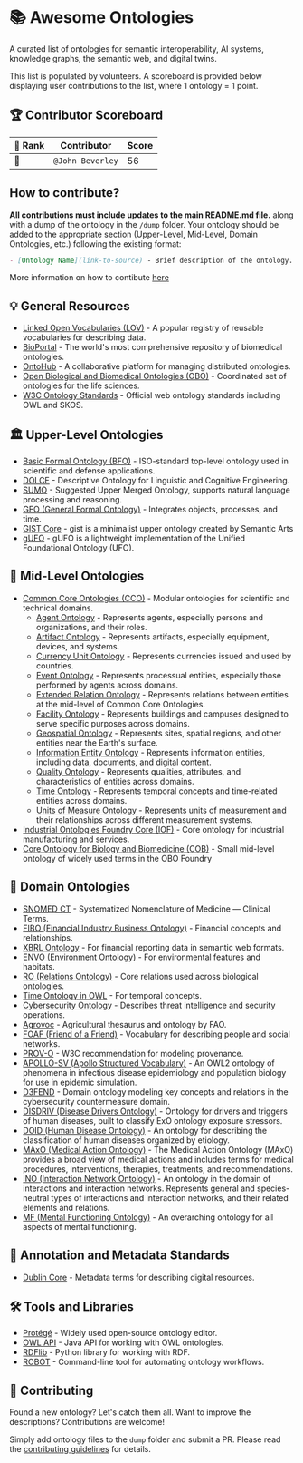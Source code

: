 # 📚 Awesome Ontologies
A curated list of ontologies for semantic interoperability, AI systems, knowledge graphs, the semantic web, and digital twins.

This list is populated by volunteers. A scoreboard is provided below displaying user contributions to the list, where 1 ontology = 1 point. 

## 🏆 Contributor Scoreboard

<!-- START_SCOREBOARD -->


| 🏅 Rank | Contributor | Score |
|--------|-------------|------------------|
| 🥇 | `@John Beverley` | 56 |

<!-- END_SCOREBOARD -->

## How to contribute?   
**All contributions must include updates to the main README.md file.** along with a dump of the ontology in the `/dump` folder. Your ontology should be added to the appropriate section (Upper-Level, Mid-Level, Domain Ontologies, etc.) following the existing format:

```markdown
- [Ontology Name](link-to-source) - Brief description of the ontology.
```

More information on how to contibute [here](/CONTRIBUTING.md)

## 💡 General Resources

- [Linked Open Vocabularies (LOV)](https://lov.linkeddata.es/) - A popular registry of reusable vocabularies for describing data.
- [BioPortal](https://bioportal.bioontology.org/) - The world's most comprehensive repository of biomedical ontologies.
- [OntoHub](https://ontohub.org/) - A collaborative platform for managing distributed ontologies.
- [Open Biological and Biomedical Ontologies (OBO)](https://obofoundry.org/) - Coordinated set of ontologies for the life sciences.
- [W3C Ontology Standards](https://www.w3.org/standards/semanticweb/ontology) - Official web ontology standards including OWL and SKOS.



## 🏛️ Upper-Level Ontologies

- [Basic Formal Ontology (BFO)](https://basic-formal-ontology.org/) - ISO-standard top-level ontology used in scientific and defense applications.
- [DOLCE](https://www.loa.istc.cnr.it/dolce/) - Descriptive Ontology for Linguistic and Cognitive Engineering.
- [SUMO](https://www.adampease.org/OP/) - Suggested Upper Merged Ontology, supports natural language processing and reasoning.
- [GFO (General Formal Ontology)](https://www.onto-med.de/en/theory/gfo/) - Integrates objects, processes, and time.
- [GIST Core](https://github.com/semanticarts/gist/tree/main/ontologies) - gist is a minimalist upper ontology created by Semantic Arts
- [gUFO](https://nemo-ufes.github.io/gufo/) - gUFO is a lightweight implementation of the Unified Foundational Ontology (UFO).


## 🧠 Mid-Level Ontologies

- [Common Core Ontologies (CCO)](https://www.ccoweb.org/) - Modular ontologies for scientific and technical domains.
  - [Agent Ontology](https://github.com/CommonCoreOntology/CommonCoreOntologies/blob/master/src/cco-modules/AgentOntology.ttl) - Represents agents, especially persons and organizations, and their roles.
  - [Artifact Ontology](https://github.com/CommonCoreOntology/CommonCoreOntologies/blob/master/src/cco-modules/ArtifactOntology.ttl) - Represents artifacts, especially equipment, devices, and systems.
  - [Currency Unit Ontology](https://github.com/CommonCoreOntology/CommonCoreOntologies/blob/master/src/cco-modules/CurrencyUnitOntology.ttl) - Represents currencies issued and used by countries.
  - [Event Ontology](https://github.com/CommonCoreOntology/CommonCoreOntologies/blob/master/src/cco-modules/EventOntology.ttl) - Represents processual entities, especially those performed by agents across domains.
  - [Extended Relation Ontology](https://github.com/CommonCoreOntology/CommonCoreOntologies/blob/master/src/cco-modules/ExtendedRelationOntology.ttl) - Represents relations between entities at the mid-level of Common Core Ontologies.
  - [Facility Ontology](https://github.com/CommonCoreOntology/CommonCoreOntologies/blob/master/src/cco-modules/FacilityOntology.ttl) - Represents buildings and campuses designed to serve specific purposes across domains.
  - [Geospatial Ontology](https://github.com/CommonCoreOntology/CommonCoreOntologies/blob/master/src/cco-modules/GeospatialOntology.ttl) - Represents sites, spatial regions, and other entities near the Earth's surface.
  - [Information Entity Ontology](https://github.com/CommonCoreOntology/CommonCoreOntologies/blob/master/src/cco-modules/InformationEntityOntology.ttl) - Represents information entities, including data, documents, and digital content.
  - [Quality Ontology](https://github.com/CommonCoreOntology/CommonCoreOntologies/blob/master/src/cco-modules/QualityOntology.ttl) - Represents qualities, attributes, and characteristics of entities across domains.
  - [Time Ontology](https://github.com/CommonCoreOntology/CommonCoreOntologies/blob/master/src/cco-modules/TimeOntology.ttl) - Represents temporal concepts and time-related entities across domains.
  - [Units of Measure Ontology](https://github.com/CommonCoreOntology/CommonCoreOntologies/blob/master/src/cco-modules/UnitsOfMeasureOntology.ttl) - Represents units of measurement and their relationships across different measurement systems.
- [Industrial Ontologies Foundry Core (IOF)](https://github.com/iofoundry/Core) - Core ontology for industrial manufacturing and services.
- [Core Ontology for Biology and Biomedicine (COB)](https://github.com/OBOFoundry/COB/) - Small mid-level ontology of widely used terms in the OBO Foundry

## 🏥 Domain Ontologies

- [SNOMED CT](https://www.snomed.org/) - Systematized Nomenclature of Medicine — Clinical Terms.
- [FIBO (Financial Industry Business Ontology)](https://spec.edmcouncil.org/fibo/) - Financial concepts and relationships.
- [XBRL Ontology](https://specifications.xbrl.org/work-product-index-ontology.html) - For financial reporting data in semantic web formats.
- [ENVO (Environment Ontology)](https://www.ebi.ac.uk/ols/ontologies/envo) - For environmental features and habitats.
- [RO (Relations Ontology)](http://obofoundry.org/ontology/ro.html) - Core relations used across biological ontologies.
- [Time Ontology in OWL](https://www.w3.org/TR/owl-time/) - For temporal concepts.
- [Cybersecurity Ontology](https://www.osti.gov/servlets/purl/1432219) - Describes threat intelligence and security operations.
- [Agrovoc](http://aims.fao.org/standards/agrovoc) - Agricultural thesaurus and ontology by FAO.
- [FOAF (Friend of a Friend)](http://xmlns.com/foaf/spec/) - Vocabulary for describing people and social networks.
- [PROV-O](https://www.w3.org/TR/prov-o/) - W3C recommendation for modeling provenance.
- [APOLLO-SV (Apollo Structured Vocabulary)](https://obofoundry.org/ontology/apollo_sv.html) - An OWL2 ontology of phenomena in infectious disease epidemiology and population biology for use in epidemic simulation.
- [D3FEND](https://d3fend.mitre.org/resources/ontology/) - Domain ontology modeling key concepts and relations in the cybersecurity countermeasure domain.
- [DISDRIV (Disease Drivers Ontology)](https://obofoundry.org/ontology/disdriv.html) - Ontology for drivers and triggers of human diseases, built to classify ExO ontology exposure stressors.
- [DOID (Human Disease Ontology)](https://obofoundry.org/ontology/doid.html) - An ontology for describing the classification of human diseases organized by etiology.
- [MAxO (Medical Action Ontology)](https://obofoundry.org/ontology/maxo.html) - The Medical Action Ontology (MAxO) provides a broad view of medical actions and includes terms for medical procedures, interventions, therapies, treatments, and recommendations.
- [INO (Interaction Network Ontology)](https://obofoundry.org/ontology/ino.html) - An ontology in the domain of interactions and interaction networks. Represents general and species-neutral types of interactions and interaction networks, and their related elements and relations.
- [MF (Mental Functioning Ontology)](https://obofoundry.org/ontology/mf.html) - An overarching ontology for all aspects of mental functioning.


## 🔬 Annotation and Metadata Standards
- [Dublin Core](https://www.dublincore.org/) - Metadata terms for describing digital resources.

## 🛠️ Tools and Libraries

- [Protégé](https://protege.stanford.edu/) - Widely used open-source ontology editor.
- [OWL API](https://owlcs.github.io/owlapi/) - Java API for working with OWL ontologies.
- [RDFlib](https://github.com/RDFLib/rdflib) - Python library for working with RDF.
- [ROBOT](http://robot.obolibrary.org/) - Command-line tool for automating ontology workflows.

## 🤝 Contributing

Found a new ontology? Let's catch them all. Want to improve the descriptions? Contributions are welcome! 

Simply add ontology files to the `dump` folder and submit a PR. Please read the [contributing guidelines](CONTRIBUTING.md) for details.
